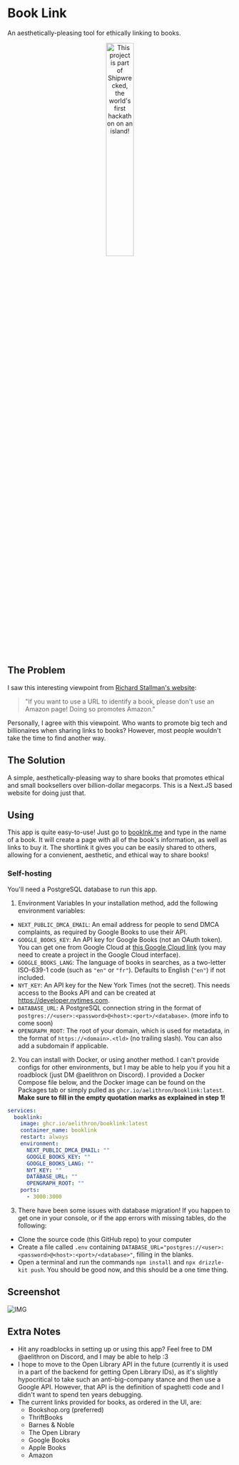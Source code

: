 # Book Link
An aesthetically-pleasing tool for ethically linking to books.

<div align="center">
  <a href="https://shipwrecked.hackclub.com/?t=ghrm" target="_blank">
    <img src="https://hc-cdn.hel1.your-objectstorage.com/s/v3/739361f1d440b17fc9e2f74e49fc185d86cbec14_badge.png" 
         alt="This project is part of Shipwrecked, the world's first hackathon on an island!" 
         style="width: 35%;">
  </a>
</div>

## The Problem
I saw this interesting viewpoint from [Richard Stallman's website](https://stallman.org/amazon.html):
> "If you want to use a URL to identify a book, please don't use an Amazon page! Doing so promotes Amazon."

Personally, I agree with this viewpoint. Who wants to promote big tech and billionaires when sharing links to books?
However, most people wouldn't take the time to find another way.
## The Solution
A simple, aesthetically-pleasing way to share books that promotes ethical and small booksellers over billion-dollar megacorps.
This is a Next.JS based website for doing just that.
## Using
This app is quite easy-to-use! Just go to [booklnk.me](https://booklnk.me) and type in the name of a book. It will create a page with all of the book's information, as well as links to buy it. The shortlink it gives you can be easily shared to others, allowing for a convienent, aesthetic, and ethical way to share books!
### Self-hosting
You'll need a PostgreSQL database to run this app.
1. Environment Variables
In your installation method, add the following environment variables:
- `NEXT_PUBLIC_DMCA_EMAIL`: An email address for people to send DMCA complaints, as required by Google Books to use their API.
- `GOOGLE_BOOKS_KEY`: An API key for Google Books (not an OAuth token). You can get one from Google Cloud at [this Google Cloud link](https://console.cloud.google.com/apis/credentials) (you may need to create a project in the Google Cloud interface).
- `GOOGLE_BOOKS_LANG`: The language of books in searches, as a two-letter ISO-639-1 code (such as `"en"` or `"fr"`). Defaults to English (`"en"`) if not included.
- `NYT_KEY`: An API key for the New York Times (not the secret). This needs access to the Books API and can be created at https://developer.nytimes.com.
- `DATABASE_URL`: A PostgreSQL connection string in the format of `postgres://<user>:<password>@<host>:<port>/<database>`.
(more info to come soon)
- `OPENGRAPH_ROOT`: The root of your domain, which is used for metadata, in the format of `https://<domain>.<tld>` (no trailing slash). You can also add a subdomain if applicable.
2. You can install with Docker, or using another method. I can't provide configs for other environments, but I may be able to help you if you hit a roadblock (just DM @aelithron on Discord). I provided a Docker Compose file below, and the Docker image can be found on the Packages tab or simply pulled as `ghcr.io/aelithron/booklink:latest`.
**Make sure to fill in the empty quotation marks as explained in step 1!**
```yaml
services:
  booklink:
    image: ghcr.io/aelithron/booklink:latest
    container_name: booklink
    restart: always
    environment:
      NEXT_PUBLIC_DMCA_EMAIL: ""
      GOOGLE_BOOKS_KEY: ""
      GOOGLE_BOOKS_LANG: ""
      NYT_KEY: ""
      DATABASE_URL: ""
      OPENGRAPH_ROOT: ""
    ports:
      - 3000:3000
```
3. There have been some issues with database migration! If you happen to get one in your console, or if the app errors with missing tables, do the following:
  - Clone the source code (this GitHub repo) to your computer
  - Create a file called `.env` containing `DATABASE_URL="postgres://<user>:<password>@<host>:<port>/<database>"`, filling in the blanks.
  - Open a terminal and run the commands `npm install` and `npx drizzle-kit push`. You should be good now, and this should be a one time thing.
## Screenshot
![IMG](https://hc-cdn.hel1.your-objectstorage.com/s/v3/de633b3f36e4e4d50e56e563dfee88cc61a10eae_booklink_showcase.png)
## Extra Notes
- Hit any roadblocks in setting up or using this app? Feel free to DM @aelithron on Discord, and I may be able to help :3
- I hope to move to the Open Library API in the future (currently it is used in a part of the backend for getting Open Library IDs), as it's slightly hypocritical to take such an anti-big-company stance and then use a Google API. However, that API is the definition of spaghetti code and I didn't want to spend ten years debugging.
- The current links provided for books, as ordered in the UI, are:
  - Bookshop.org (preferred)
  - ThriftBooks
  - Barnes & Noble
  - The Open Library
  - Google Books
  - Apple Books
  - Amazon